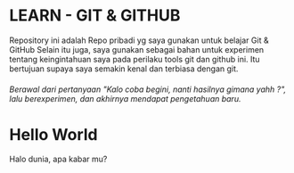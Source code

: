 # LEARN - GIT & GITHUB
Repository ini adalah Repo pribadi yg saya gunakan untuk belajar Git & GitHub
Selain itu juga, saya gunakan sebagai bahan untuk experimen tentang keingintahuan saya pada perilaku tools git dan github ini. Itu bertujuan supaya saya semakin kenal dan terbiasa dengan git.

###### Berawal dari pertanyaan "Kalo coba begini, nanti hasilnya gimana yahh ?", lalu berexperimen, dan akhirnya mendapat pengetahuan baru.

# Hello World
Halo dunia, apa kabar mu?

